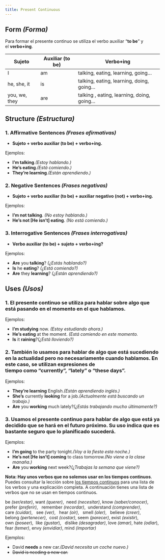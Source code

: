 ```yaml
---
title: Present Continuous
---
```


## **Form *(Forma)***

Para formar el presente continuo se utiliza el verbo auxiliar “**to be**” y el **verbo+ing**.

| Sujeto | Auxiliar (to be) | Verbo+ing |
| --- | --- | --- |
| I | am | talking, eating, learning, going… |
| he, she, it | is | talking, eating, learning, doing, going… |
| you, we, they | are | talking , eating, learning, doing, going… |

## **Structure *(Estructura)***

### 1. **Affirmative Sentences** *(Frases afirmativas)*

- **Sujeto + verbo auxiliar (to be) + verbo+ing.**

Ejemplos:

- **I’m talking**.*(Estoy hablando.)*
- **He’s eating**.*(Está comiendo.)*
- **They’re learning**.*(Están aprendiendo.)*

### 2. **Negative Sentences** *(Frases negativas)*

- **Sujeto + verbo auxiliar (to be) + auxiliar negativo (not) + verbo+ing.**

Ejemplos:

- **I’m not talking**. *(No estoy hablando.)*
- **He’s not [He isn’t] eating**. *(No está comiendo.)*

### 3. **Interrogative Sentences** *(Frases interrogativas)*

- **Verbo auxiliar (to be) + sujeto + verbo+ing?**

Ejemplos:

- **Are** you **talking**? *(¿Estás hablando?)*
- **Is** he **eating**? *(¿Está comiendo?)*
- **Are** they **learning**? *(¿Están aprendiendo?)*

## **Uses *(Usos)***

### **1. El presente continuo se utiliza para hablar sobre algo que está pasando en el momento en el que hablamos.**

Ejemplos:

- **I’m studying** now. *(Estoy estudiando ahora.)*
- **He’s eating** at the moment. *(Está comiendo en este momento.*
- **Is** it **raining**?*(¿Está lloviendo?)*

### **2. También lo usamos para hablar de algo que está sucediendo en la actualidad pero no necesariamente cuando hablamos.** En este caso, se utilizan expresiones de tiempo como **“currently”**, **“lately”** o **“these days”**.

Ejemplos:

- **They’re learning** English.*(Están aprendiendo inglés.)*
- **She’s** currently **looking** for a job.*(Actualmente está buscando un trabajo.)*
- **Are** you **working** much lately?*(¿Estás trabajando mucho últimamente?)*

### **3. Usamos el presente continuo para hablar de algo que está ya decidido que se hará en el futuro próximo.** Su uso indica que es bastante seguro que lo planificado sucederá.

Ejemplos:

- **I’m going** to the party tonight.*(Voy a la fiesta esta noche.)*
- **He’s not [He isn’t] coming** to class tomorrow.*(No viene a la clase manaña.)*
- **Are** you **working** next week?*(¿Trabajas la semana que viene?)*

**Nota: Hay unos verbos que no solemos usar en los tiempos continuos**. Puedes consultar la lección sobre [los tiempos continuos](https://www.curso-ingles.com/link/76) para una lista de los verbos y una explicación completa. A continuación tienes una lista de verbos que no se usan en tiempos continuos.

be *(ser/estar)*,
want *(querer)*, 
need *(necesitar)*,
know *(saber/conocer)*, 
prefer *(preferir)*,  
remember *(recordar)*, 
understand *(comprender)*,
care *(cuidar)*,  
see *(ver)*,  
hear *(oír)*,  
smell *(oler)*,  
believe *(creer)*,  
belong *(pertenecer)*, 
cost *(costar)*,
seem *(parecer)*,
exist *(existir*),
own *(poseer*), 
like *(gustar*),  
dislike *(desagradar)*,
love *(amar)*,
hate *(odiar*),
fear *(temer)*,
envy *(envidiar)*,
mind *(importar)*

Ejemplos:

- David **needs** a new car.*(David necesita un coche nuevo.)*
- ~~David is needing a new car.~~